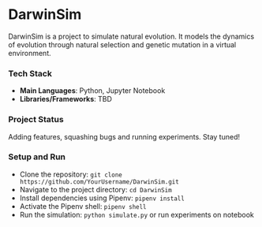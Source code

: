 # DarwinSim

DarwinSim is a project to simulate natural evolution. It models the dynamics of evolution through natural selection and genetic mutation in a virtual environment. 

### Tech Stack
- **Main Languages**: Python, Jupyter Notebook
- **Libraries/Frameworks**: TBD

### Project Status
Adding features, squashing bugs and running experiments. Stay tuned!

### Setup and Run
- Clone the repository: `git clone https://github.com/YourUsername/DarwinSim.git`
- Navigate to the project directory: `cd DarwinSim`
- Install dependencies using Pipenv: `pipenv install`
- Activate the Pipenv shell: `pipenv shell`
- Run the simulation: `python simulate.py` or run experiments on notebook


